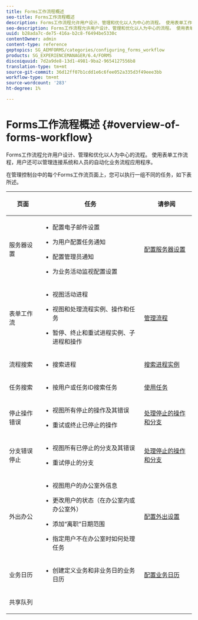 ```yaml
---
title: Forms工作流程概述
seo-title: Forms工作流程概述
description: Forms工作流程允许用户设计、管理和优化以人为中心的流程。 使用表单工作流程，用户还可以管理连接系统和人员的自动化业务流程应用程序。
seo-description: Forms工作流程允许用户设计、管理和优化以人为中心的流程。 使用表单工作流程，用户还可以管理连接系统和人员的自动化业务流程应用程序。
uuid: b28ada7c-de75-416a-b2c8-f6494be5330c
contentOwner: admin
content-type: reference
geptopics: SG_AEMFORMS/categories/configuring_forms_workflow
products: SG_EXPERIENCEMANAGER/6.4/FORMS
discoiquuid: 7d2a9de8-13d1-4981-9ba2-9654127556b8
translation-type: tm+mt
source-git-commit: 36d12ff07b1cdd1e6c6fee052a335d3f49eee3bb
workflow-type: tm+mt
source-wordcount: '283'
ht-degree: 1%

---
```



# Forms工作流程概述 {#overview-of-forms-workflow}

Forms工作流程允许用户设计、管理和优化以人为中心的流程。 使用表单工作流程，用户还可以管理连接系统和人员的自动化业务流程应用程序。

在管理控制台中的每个Forms工作流页面上，您可以执行一组不同的任务，如下表所述。

<table>
 <thead>
  <tr>
   <th><p>页面</p></th> 
   <th><p>任务</p></th> 
   <th><p>请参阅</p></th> 
  </tr> 
 </thead> 
 <tbody>
  <tr>
   <td><p>服务器设置</p></td> 
   <td>
    <ul>
     <li><p>配置电子邮件设置</p></li>
     <li><p>为用户配置任务通知</p></li>
     <li><p>配置管理员通知</p></li>
     <li><p>为业务活动监视配置设置 </p></li>
    </ul></td> 
   <td><p><a href="/help/forms/using/admin-help/configuring-server-settings.md#configuring-server-settings">配置服务器设置</a></p></td> 
  </tr> 
  <tr>
   <td><p>表单工作流</p></td> 
   <td>
    <ul>
     <li><p>视图活动进程</p></li>
     <li><p>视图和处理流程实例、操作和任务</p></li>
     <li><p>暂停、终止和重试进程实例、子进程和操作</p></li>
    </ul></td> 
   <td><p><a href="/help/forms/using/admin-help/processes.md#managing-processes">管理流程</a></p></td> 
  </tr> 
  <tr>
   <td><p>流程搜索</p></td> 
   <td>
    <ul>
     <li><p>搜索进程</p></li>
    </ul></td> 
   <td><p><a href="/help/forms/using/admin-help/searching-process-instances.md#searching-for-process-instances">搜索进程实例</a></p></td> 
  </tr> 
  <tr>
   <td><p>任务搜索</p></td> 
   <td>
    <ul>
     <li><p>按用户或任务ID搜索任务</p></li>
    </ul></td> 
   <td><p><a href="/help/forms/using/admin-help/tasks.md#working-with-tasks">使用任务</a></p></td> 
  </tr> 
  <tr>
   <td><p>停止操作错误</p></td> 
   <td>
    <ul>
     <li><p>视图所有停止的操作及其错误</p></li>
     <li><p>重试或终止已停止的操作</p></li>
    </ul></td> 
   <td><p><a href="/help/forms/using/admin-help/stalled-operations-branches.md#working-with-stalled-operations-and-branches">处理停止的操作和分支</a></p></td> 
  </tr> 
  <tr>
   <td><p>分支错误停止</p></td> 
   <td>
    <ul>
     <li><p>视图所有已停止的分支及其错误</p></li>
     <li><p>重试停止的分支</p></li>
    </ul></td> 
   <td><p><a href="/help/forms/using/admin-help/stalled-operations-branches.md#working-with-stalled-operations-and-branches">处理停止的操作和分支</a></p></td> 
  </tr> 
  <tr>
   <td><p>外出办公</p></td> 
   <td>
    <ul>
     <li><p>视图用户的办公室外信息</p></li>
     <li><p>更改用户的状态（在办公室内或办公室外）</p></li>
     <li><p>添加“离职”日期范围 </p></li>
     <li><p>指定用户不在办公室时如何处理任务</p></li>
    </ul></td> 
   <td><p><a href="/help/forms/using/admin-help/configuring-out-office-settings.md#configuring-out-of-office-settings">配置外出设置</a></p></td> 
  </tr> 
  <tr>
   <td><p>业务日历</p></td> 
   <td>
    <ul>
     <li><p>创建定义业务和非业务日的业务日历</p></li>
    </ul></td> 
   <td><p><a href="/help/forms/using/admin-help/configuring-business-calendars.md#configuring-business-calendars">配置业务日历</a></p></td> 
  </tr> 
  <tr>
   <td><p>共享队列</p></td> 
   <td><p></p></td> 
   <td><p></p></td> 
  </tr> 
 </tbody> 
</table>


